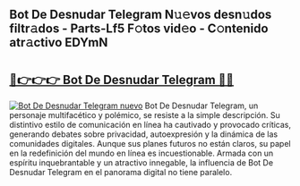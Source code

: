 ## Bot De Desnudar Telegram N𝚞𝚎vos desn𝚞dos filtr𝚊dos - Parts-Lf5 F𝚘tos vid𝚎o - C𝚘ntenido atr𝚊ctivo EDYmN

# <h2><a href="http://mb645hl.tromn.icu/?c=Bot+De+Desnudar+Telegram">🔗👉👉👉 Bot De Desnudar Telegram 🔗🔗</a></h2>

[![Bot De Desnudar Telegram nuevo](https://i.imgur.com/pEAQMta.gif)](http://mb645hl.tromn.icu/?c=Bot+De+Desnudar+Telegram)
Bot De Desnudar Telegram, un personaje multifacético y polémico, se resiste a la simple descripción. Su distintivo estilo de comunicación en línea ha cautivado y provocado críticas, generando debates sobre privacidad, autoexpresión y la dinámica de las comunidades digitales. Aunque sus planes futuros no están claros, su papel en la redefinición del mundo en línea es incuestionable. Armada con un espíritu inquebrantable y un atractivo innegable, la influencia de Bot De Desnudar Telegram en el panorama digital no tiene paralelo.
